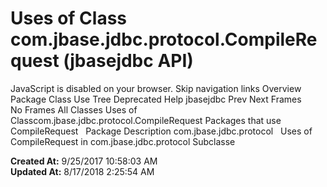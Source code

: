 # Uses of Class com.jbase.jdbc.protocol.CompileRequest (jbasejdbc   API)

JavaScript is disabled on your browser. Skip navigation links Overview Package Class Use Tree Deprecated Help jbasejdbc Prev Next Frames No Frames All Classes Uses of Classcom.jbase.jdbc.protocol.CompileRequest Packages that use CompileRequest   Package Description com.jbase.jdbc.protocol   Uses of CompileRequest in com.jbase.jdbc.protocol Subclasse  

**Created At:** 9/25/2017 10:58:03 AM  
**Updated At:** 8/17/2018 2:25:54 AM  


